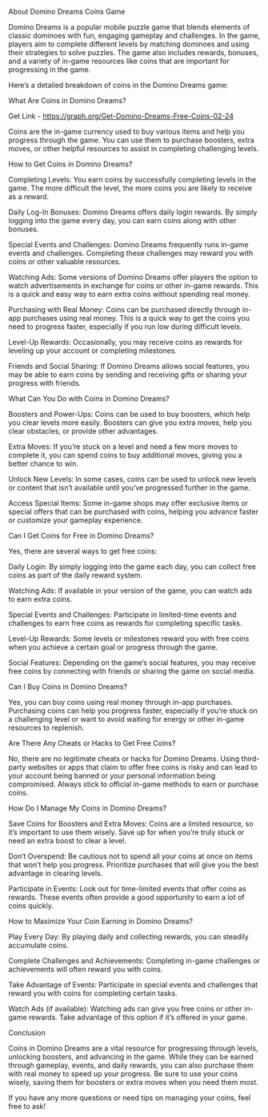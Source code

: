 ﻿About Domino Dreams Coins Game

Domino Dreams is a popular mobile puzzle game that blends elements of classic dominoes with fun, engaging gameplay and challenges. In the game, players aim to complete different levels by matching dominoes and using their strategies to solve puzzles. The game also includes rewards, bonuses, and a variety of in-game resources like coins that are important for progressing in the game.

Here’s a detailed breakdown of coins in the Domino Dreams game:

What Are Coins in Domino Dreams?

Get Link - https://graph.org/Get-Domino-Dreams-Free-Coins-02-24

Coins are the in-game currency used to buy various items and help you progress through the game. You can use them to purchase boosters, extra moves, or other helpful resources to assist in completing challenging levels.

How to Get Coins in Domino Dreams?

Completing Levels: You earn coins by successfully completing levels in the game. The more difficult the level, the more coins you are likely to receive as a reward.

Daily Log-In Bonuses: Domino Dreams offers daily login rewards. By simply logging into the game every day, you can earn coins along with other bonuses.

Special Events and Challenges: Domino Dreams frequently runs in-game events and challenges. Completing these challenges may reward you with coins or other valuable resources.

Watching Ads: Some versions of Domino Dreams offer players the option to watch advertisements in exchange for coins or other in-game rewards. This is a quick and easy way to earn extra coins without spending real money.

Purchasing with Real Money: Coins can be purchased directly through in-app purchases using real money. This is a quick way to get the coins you need to progress faster, especially if you run low during difficult levels.

Level-Up Rewards: Occasionally, you may receive coins as rewards for leveling up your account or completing milestones.

Friends and Social Sharing: If Domino Dreams allows social features, you may be able to earn coins by sending and receiving gifts or sharing your progress with friends.

What Can You Do with Coins in Domino Dreams?

Boosters and Power-Ups: Coins can be used to buy boosters, which help you clear levels more easily. Boosters can give you extra moves, help you clear obstacles, or provide other advantages.

Extra Moves: If you’re stuck on a level and need a few more moves to complete it, you can spend coins to buy additional moves, giving you a better chance to win.

Unlock New Levels: In some cases, coins can be used to unlock new levels or content that isn’t available until you’ve progressed further in the game.

Access Special Items: Some in-game shops may offer exclusive items or special offers that can be purchased with coins, helping you advance faster or customize your gameplay experience.

Can I Get Coins for Free in Domino Dreams?

Yes, there are several ways to get free coins:

Daily Login: By simply logging into the game each day, you can collect free coins as part of the daily reward system.

Watching Ads: If available in your version of the game, you can watch ads to earn extra coins.

Special Events and Challenges: Participate in limited-time events and challenges to earn free coins as rewards for completing specific tasks.

Level-Up Rewards: Some levels or milestones reward you with free coins when you achieve a certain goal or progress through the game.

Social Features: Depending on the game’s social features, you may receive free coins by connecting with friends or sharing the game on social media.

Can I Buy Coins in Domino Dreams?

Yes, you can buy coins using real money through in-app purchases. Purchasing coins can help you progress faster, especially if you’re stuck on a challenging level or want to avoid waiting for energy or other in-game resources to replenish.

Are There Any Cheats or Hacks to Get Free Coins?

No, there are no legitimate cheats or hacks for Domino Dreams. Using third-party websites or apps that claim to offer free coins is risky and can lead to your account being banned or your personal information being compromised. Always stick to official in-game methods to earn or purchase coins.

How Do I Manage My Coins in Domino Dreams?

Save Coins for Boosters and Extra Moves: Coins are a limited resource, so it’s important to use them wisely. Save up for when you’re truly stuck or need an extra boost to clear a level.

Don’t Overspend: Be cautious not to spend all your coins at once on items that won’t help you progress. Prioritize purchases that will give you the best advantage in clearing levels.

Participate in Events: Look out for time-limited events that offer coins as rewards. These events often provide a good opportunity to earn a lot of coins quickly.

How to Maximize Your Coin Earning in Domino Dreams?

Play Every Day: By playing daily and collecting rewards, you can steadily accumulate coins.

Complete Challenges and Achievements: Completing in-game challenges or achievements will often reward you with coins.

Take Advantage of Events: Participate in special events and challenges that reward you with coins for completing certain tasks.

Watch Ads (if available): Watching ads can give you free coins or other in-game rewards. Take advantage of this option if it’s offered in your game.

Conclusion

Coins in Domino Dreams are a vital resource for progressing through levels, unlocking boosters, and advancing in the game. While they can be earned through gameplay, events, and daily rewards, you can also purchase them with real money to speed up your progress. Be sure to use your coins wisely, saving them for boosters or extra moves when you need them most.

If you have any more questions or need tips on managing your coins, feel free to ask!
